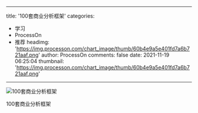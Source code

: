 
---
title: '100套商业分析框架'
categories: 
 - 学习
 - ProcessOn
 - 推荐
headimg: 'https://img.processon.com/chart_image/thumb/60b4e9a5e401fd7a6b721aaf.png'
author: ProcessOn
comments: false
date: 2021-11-19 06:25:04
thumbnail: 'https://img.processon.com/chart_image/thumb/60b4e9a5e401fd7a6b721aaf.png'
---

<div>   
<img class="thumb" alt="100套商业分析框架" src="https://img.processon.com/chart_image/thumb/60b4e9a5e401fd7a6b721aaf.png" referrerpolicy="no-referrer">
<p>100套商业分析框架</p>  
</div>
            